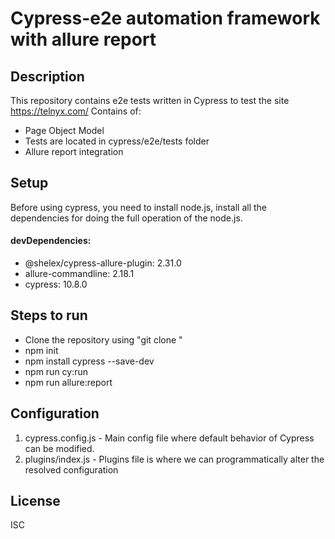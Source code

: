 # Cypress-e2e automation framework with allure report

## Description

This repository contains e2e tests written in Cypress to test the site https://telnyx.com/ Contains of:

* Page Object Model
* Tests are located in cypress/e2e/tests folder
* Allure report integration

## Setup

Before using cypress, you need to install node.js, install all the dependencies for doing the full operation of the node.js.

#### devDependencies:
* @shelex/cypress-allure-plugin: 2.31.0
* allure-commandline: 2.18.1
* cypress: 10.8.0
  
## Steps to run

* Clone the repository using "git clone "
* npm init
* npm install cypress --save-dev
* npm run cy:run
* npm run allure:report 
  
## Configuration 
1. cypress.config.js - Main config file where default behavior of Cypress can be modified.
2. plugins/index.js - Plugins file is where we can programmatically alter the resolved configuration
  
## License
ISC